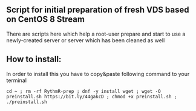 ## Script for initial preparation of fresh VDS based on CentOS 8 Stream

 There are scripts here which help a root-user prepare and start to use
 a newly-created server or server which has been cleaned as well

## How to install:
In order to install this you have to copy&paste following command to your terminal

```
cd ~ ; rm -rf RythmR-prep ; dnf -y install wget ; wget -O preinstall.sh https://bit.ly/44gakcD ; chmod +x preinstall.sh ; ./preinstall.sh
```
